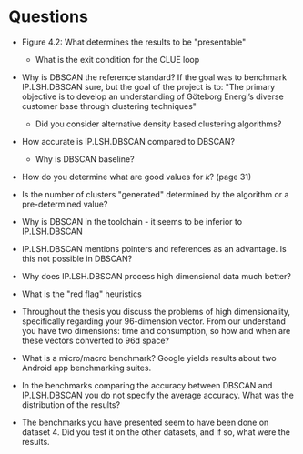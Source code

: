 # Questions
- Figure 4.2: What determines the results to be "presentable"
    - What is the exit condition for the CLUE loop
- Why is DBSCAN the reference standard? If the goal was to benchmark IP.LSH.DBSCAN sure, but the goal of the project is to: 
        "The primary objective is to develop an understanding of Göteborg Energi’s diverse customer base through clustering techniques"
    - Did you consider alternative density based clustering algorithms?
- How accurate is IP.LSH.DBSCAN compared to DBSCAN?
    - Why is DBSCAN baseline?
- How do you determine what are good values for $k$? (page 31)
- Is the number of clusters "generated" determined by the algorithm or a pre-determined value?
- Why is DBSCAN in the toolchain - it seems to be inferior to IP.LSH.DBSCAN
- IP.LSH.DBSCAN mentions pointers and references as an advantage. Is this not possible in DBSCAN?
- Why does IP.LSH.DBSCAN process high dimensional data much better?
- What is the "red flag" heuristics

- Throughout the thesis you discuss the problems of high
  dimensionality, specifically regarding your 96-dimension vector.
  From our understand you have two dimensions: time and consumption,
  so how and when are these vectors converted to 96d space?

- What is a micro/macro benchmark?
  Google yields results about two Android app benchmarking suites.

- In the benchmarks comparing the accuracy between DBSCAN
  and IP.LSH.DBSCAN you do not specify the average
  accuracy. What was the distribution of the results?

- The benchmarks you have presented seem to have been done 
  on dataset 4. Did you test it on the other datasets,
  and if so, what were the results.
